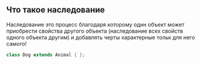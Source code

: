 ## Что такое наследование

Наследование это процесс благодаря которому один объект может приобрести свойства другого объекта (наследование всех свойств одного объекта другим) и добавлять черты характерные тольк для него самого!

```java
class Dog extends Animal { };
```